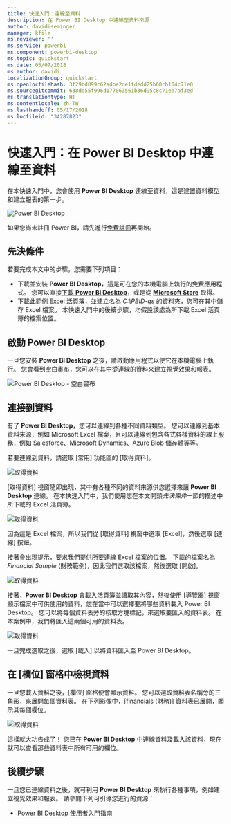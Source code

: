 ```yaml
---
title: 快速入門：連線至資料
description: 在 Power BI Desktop 中連線至資料來源
author: davidiseminger
manager: kfile
ms.reviewer: ''
ms.service: powerbi
ms.component: powerbi-desktop
ms.topic: quickstart
ms.date: 05/07/2018
ms.author: davidi
LocalizationGroup: quickstart
ms.openlocfilehash: 3f29bd899c62adbe2de1fdedd25b60cb104c71e0
ms.sourcegitcommit: 638de55f996d177063561b36d95c8c71ea7af3ed
ms.translationtype: HT
ms.contentlocale: zh-TW
ms.lasthandoff: 05/17/2018
ms.locfileid: "34287823"
---
```

# <a name="quickstart-connect-to-data-in-power-bi-desktop"></a>快速入門：在 Power BI Desktop 中連線至資料

在本快速入門中，您會使用 **Power BI Desktop** 連線至資料，這是建置資料模型和建立報表的第一步。

![Power BI Desktop](media/desktop-what-is-desktop/what-is-desktop_01.png)

如果您尚未註冊 Power BI，請先進行[免費註冊](https://app.powerbi.com/signupredirect?pbi_source=web)再開始。

## <a name="prerequisites"></a>先決條件

若要完成本文中的步驟，您需要下列項目：
* 下載並安裝 **Power BI Desktop**，這是可在您的本機電腦上執行的免費應用程式。 您可以直接[下載 **Power BI Desktop**](https://powerbi.microsoft.com/desktop)，或是從 [**Microsoft Store**](http://aka.ms/pbidesktopstore) 取得。
* [下載此範例 Excel 活頁簿](http://go.microsoft.com/fwlink/?LinkID=521962)，並建立名為 *C:\PBID-qs* 的資料夾，您可在其中儲存 Excel 檔案。 本快速入門中的後續步驟，均假設該處為所下載 Excel 活頁簿的檔案位置。

## <a name="launch-power-bi-desktop"></a>啟動 Power BI Desktop

一旦您安裝 **Power BI Desktop** 之後，請啟動應用程式以使它在本機電腦上執行。 您會看到空白畫布，您可以在其中從連線的資料來建立視覺效果和報表。 

![Power BI Desktop - 空白畫布](media/desktop-quickstart-connect-to-data/qs-connect-data_01.png)

## <a name="connect-to-data"></a>連接到資料

有了 **Power BI Desktop**，您可以連線到各種不同資料類型。 您可以連線到基本資料來源，例如 Microsoft Excel 檔案，且可以連線到包含各式各樣資料的線上服務，例如 Salesforce、Microsoft Dynamics、Azure Blob 儲存體等等。 

若要連線到資料，請選取 [常用] 功能區的 [取得資料]。

![取得資料](media/desktop-quickstart-connect-to-data/qs-connect-data_02.png)

[取得資料] 視窗隨即出現，其中有各種不同的資料來源供您選擇來讓 **Power BI Desktop** 連線。 在本快速入門中，我們使用您在本文開頭*先決條件*一節的描述中所下載的 Excel 活頁簿。 

![取得資料](media/desktop-quickstart-connect-to-data/qs-connect-data_03.png)

因為這是 Excel 檔案，所以我們從 [取得資料] 視窗中選取 [Excel]，然後選取 [連線] 按鈕。

接著會出現提示，要求我們提供所要連線 Excel 檔案的位置。 下載的檔案名為 *Financial Sample* (財務範例)，因此我們選取該檔案，然後選取 [開啟]。

![取得資料](media/desktop-quickstart-connect-to-data/qs-connect-data_04.png)

接著，**Power BI Desktop** 會載入活頁簿並讀取其內容，然後使用 [導覽器] 視窗顯示檔案中可供使用的資料，您在當中可以選擇要將哪些資料載入 Power BI Desktop。 您可以將每個資料表旁的核取方塊標記，來選取要匯入的資料表。 在本案例中，我們將匯入這兩個可用的資料表。

![取得資料](media/desktop-quickstart-connect-to-data/qs-connect-data_05.png)

一旦完成選取之後，選取 [載入] 以將資料匯入至 Power BI Desktop。

## <a name="view-data-in-the-fields-pane"></a>在 [欄位] 窗格中檢視資料

一旦您載入資料之後，[欄位] 窗格便會顯示資料。 您可以選取資料表名稱旁的三角形，來展開每個資料表。 在下列影像中，[financials (財務)] 資料表已展開，顯示其每個欄位。 

![取得資料](media/desktop-quickstart-connect-to-data/qs-connect-data_06.png)

這樣就大功告成了！ 您已在 **Power BI Desktop** 中連線資料及載入該資料，現在就可以查看那些資料表中所有可用的欄位。


## <a name="next-steps"></a>後續步驟
一旦您已連線資料之後，就可利用 **Power BI Desktop** 來執行各種事項，例如建立視覺效果和報表。 請參閱下列可引導您進行的資源：

* [Power BI Desktop 使用者入門指南](desktop-getting-started.md)


